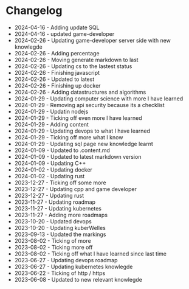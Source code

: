 # Changelog
* 2024-04-16 - Adding update SQL
* 2024-04-16 - updated game-developer
* 2024-02-26 - Updating game-developer server side with new knowlegde
* 2024-02-26 - Adding percentage
* 2024-02-26 - Moving generate markdown to last
* 2024-02-26 - Updating cs to the lastest status
* 2024-02-26 - Finishing javascript
* 2024-02-26 - Updated to latest
* 2024-02-26 - Finishing up docker
* 2024-02-26 - Adding datastructures and algorithms
* 2024-01-29 - Updating computer science with more I have learned
* 2024-01-29 - Removing api security because its a checklist
* 2024-01-29 - Updatin nodejs
* 2024-01-29 - Ticking off even more I have learned
* 2024-01-29 - Adding content
* 2024-01-29 - Updating devops to what I have learned
* 2024-01-29 - Ticking off more what I know
* 2024-01-29 - Updating sql page new knowledge learnt
* 2024-01-09 - Updated to .content.md
* 2024-01-09 - Updated to latest markdown version
* 2024-01-09 - Updating C++
* 2024-01-02 - Updating docker
* 2024-01-02 - Updating rust
* 2023-12-27 - Ticking off some more
* 2023-12-27 - Updating cpp and game developer
* 2023-12-27 - Updating rust
* 2023-11-27 - Updating roadmap
* 2023-11-27 - Updating kubernetes
* 2023-11-27 - Adding more roadmaps
* 2023-10-20 - Updated devops
* 2023-10-20 - Updating kuberWelles
* 2023-09-13 - Updated the markings
* 2023-08-02 - Ticking of more
* 2023-08-02 - Ticking more off
* 2023-08-02 - Ticking off what I have learned since last time
* 2023-06-27 - Updating devops roadmap
* 2023-06-27 - Updating kubernetes knowlegde
* 2023-06-22 - Ticking of http / https
* 2023-06-08 - Updated to new relevant knowlegde